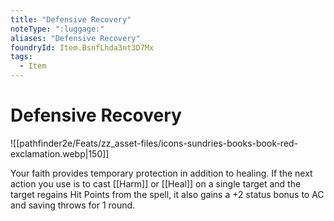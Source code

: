 ```yaml
---
title: "Defensive Recovery"
noteType: ":luggage:"
aliases: "Defensive Recovery"
foundryId: Item.BsnfLhda3nt3D7Mx
tags:
  - Item
---
```


# Defensive Recovery
![[pathfinder2e/Feats/zz_asset-files/icons-sundries-books-book-red-exclamation.webp|150]]

Your faith provides temporary protection in addition to healing. If the next action you use is to cast [[Harm]] or [[Heal]] on a single target and the target regains Hit Points from the spell, it also gains a +2 status bonus to AC and saving throws for 1 round.


